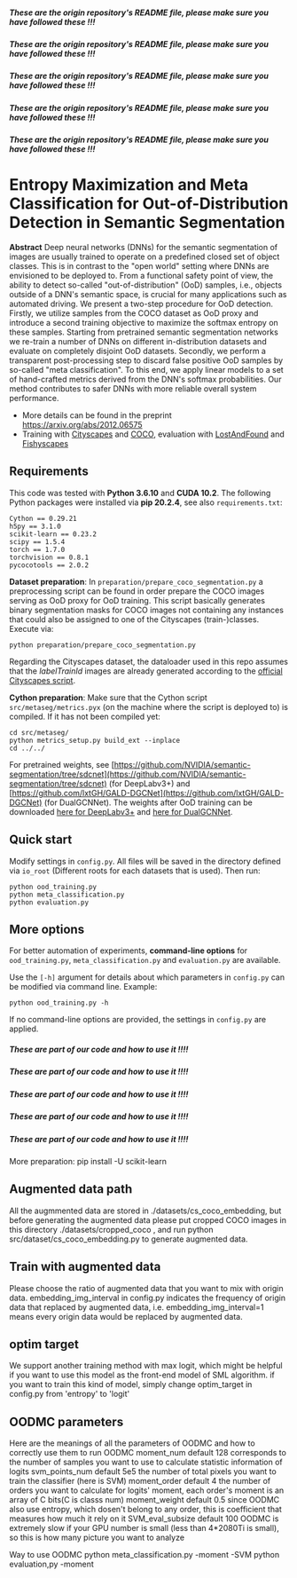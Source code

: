 ##### These are the origin repository's README file, please make sure you have followed these !!! #####
##### These are the origin repository's README file, please make sure you have followed these !!! #####
##### These are the origin repository's README file, please make sure you have followed these !!! #####
##### These are the origin repository's README file, please make sure you have followed these !!! #####
##### These are the origin repository's README file, please make sure you have followed these !!! #####
# Entropy Maximization and Meta Classification for Out-of-Distribution Detection in Semantic Segmentation  
  
**Abstract** Deep neural networks (DNNs) for the semantic segmentation of images are usually trained to operate on a predefined closed set of object classes. This is in contrast to the "open world" setting where DNNs are envisioned to be deployed to. From a functional safety point of view, the ability to detect so-called "out-of-distribution" (OoD) samples, i.e., objects outside of a DNN's semantic space, is crucial for many applications such as automated driving.
We present a two-step procedure for OoD detection. Firstly, we utilize samples from the COCO dataset as OoD proxy and introduce a second training objective to maximize the softmax entropy on these samples. Starting from pretrained semantic segmentation networks we re-train a number of DNNs on different in-distribution datasets and evaluate on completely disjoint OoD datasets. Secondly, we perform a transparent post-processing step to discard false positive OoD samples by so-called "meta classification". To this end, we apply linear models to a set of hand-crafted metrics derived from the DNN's softmax probabilities.
Our method contributes to safer DNNs with more reliable overall system performance.

* More details can be found in the preprint https://arxiv.org/abs/2012.06575
* Training with [Cityscapes](https://www.cityscapes-dataset.com/) and [COCO](https://cocodataset.org), evaluation with [LostAndFound](http://www.6d-vision.com/lostandfounddataset) and [Fishyscapes](https://fishyscapes.com/)
  
## Requirements  
  
This code was tested with **Python 3.6.10** and **CUDA 10.2**. The following Python packages were installed via **pip 20.2.4**, see also ```requirements.txt```: 
```  
Cython == 0.29.21  
h5py == 3.1.0  
scikit-learn == 0.23.2  
scipy == 1.5.4  
torch == 1.7.0  
torchvision == 0.8.1
pycocotools == 2.0.2
```
**Dataset preparation**: In ```preparation/prepare_coco_segmentation.py``` a preprocessing script can be found in order prepare the COCO images serving as OoD proxy for OoD training. This script basically generates binary segmentation masks for COCO images not containing any instances that could also be assigned to one of the Cityscapes (train-)classes. Execute via:
```  
python preparation/prepare_coco_segmentation.py
```
Regarding the Cityscapes dataset, the dataloader used in this repo assumes that the *labelTrainId* images are already generated according to the [official Cityscapes script](https://github.com/mcordts/cityscapesScripts/blob/master/cityscapesscripts/preparation/createTrainIdLabelImgs.py).

**Cython preparation**: Make sure that the Cython script ```src/metaseg/metrics.pyx``` (on the machine where the script is deployed to) is compiled. If it has not been compiled yet:  
```  
cd src/metaseg/  
python metrics_setup.py build_ext --inplace  
cd ../../  
```  
For pretrained weights, see [https://github.com/NVIDIA/semantic-segmentation/tree/sdcnet](https://github.com/NVIDIA/semantic-segmentation/tree/sdcnet) (for DeepLabv3+) and [https://github.com/lxtGH/GALD-DGCNet](https://github.com/lxtGH/GALD-DGCNet) (for DualGCNNet).
The weights after OoD training can be downloaded [here for DeepLabv3+](https://uni-wuppertal.sciebo.de/s/kCgnr0LQuTbrArA/download) and [here for DualGCNNet](https://uni-wuppertal.sciebo.de/s/VAXiKxZ21eAF68q/download).
  
## Quick start  
  
Modify settings in ```config.py```. All files will be saved in the directory defined via ```io_root``` (Different roots for each datasets that is used). Then run:  
```  
python ood_training.py  
python meta_classification.py  
python evaluation.py  
```  
  
## More options
  
For better automation of experiments,  **command-line options** for ```ood_training.py```, ```meta_classification.py``` and ```evaluation.py``` are available.  
  
Use the ```[-h]``` argument for details about which parameters in ```config.py``` can be modified via command line. Example:  
```  
python ood_training.py -h  
```  
  
If no command-line options are provided, the settings in ```config.py``` are applied.

##### These are part of our code and how to use it !!!! #####
##### These are part of our code and how to use it !!!! #####
##### These are part of our code and how to use it !!!! #####
##### These are part of our code and how to use it !!!! #####
##### These are part of our code and how to use it !!!! #####
More preparation:
pip install -U scikit-learn

## Augmented data path
All the augmmented data are stored in ./datasets/cs_coco_embedding, but before generating the augmented data please put cropped COCO images in this directory ./datasets/cropped_coco , and run python src/dataset/cs_coco_embedding.py to generate augmented data.

## Train with augmented data
Please choose the ratio of augmented data that you want to mix with origin data. embedding_img_interval in config.py indicates the frequency of origin data that replaced by augmented data, i.e. embedding_img_interval=1 means every origin data would be replaced by augmented data.

## optim target
We support another training method with max logit, which might be helpful if you want to use this model as the front-end model of SML algorithm.
if you want to train this kind of model, simply change optim_target in config.py from 'entropy' to 'logit'

## OODMC parameters
Here are the meanings of all the parameters of OODMC and how to correctly use them to run OODMC
moment_num              default 128         corresponds to the number of samples you want to use to calculate statistic information of logits
svm_points_num          default 5e5         the number of total pixels you want to train the classifier (here is SVM)
moment_order            default 4           the number of orders you want to calculate for logits' moment, each order's moment is an array of C bits(C is classs num)
moment_weight           default 0.5         since OODMC also use entropy, which dosen't belong to any order, this is coefficient that measures how much it rely on it
SVM_eval_subsize        default 100         OODMC is extremely slow if your GPU number is small (less than 4*2080Ti is small), so this is how many picture you want to analyze

Way to use OODMC
python meta_classification.py -moment -SVM
python evaluation,py -moment